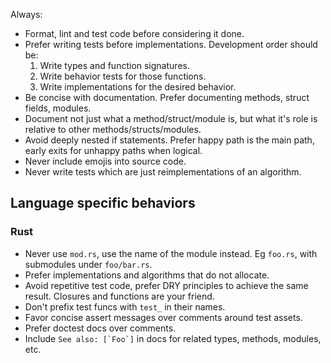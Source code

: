 
Always:

- Format, lint and test code before considering it done.
- Prefer writing tests before implementations. Development order should be:
  1. Write types and function signatures.
  2. Write behavior tests for those functions.
  3. Write implementations for the desired behavior.
- Be concise with documentation. Prefer documenting methods, struct fields, modules.
- Document not just what a method/struct/module is, but what it's role is relative to other methods/structs/modules.
- Avoid deeply nested if statements. Prefer happy path is the main path, early exits for unhappy paths when logical.
- Never include emojis into source code.
- Never write tests which are just reimplementations of an algorithm.

## Language specific behaviors

### Rust

- Never use `mod.rs`, use the name of the module instead. Eg `foo.rs`, with submodules under `foo/bar.rs`.
- Prefer implementations and algorithms that do not allocate.
- Avoid repetitive test code, prefer DRY principles to achieve the same result. Closures and functions are your friend.
- Don't prefix test funcs with `test_` in their names.
- Favor concise assert messages over comments around test assets.
- Prefer doctest docs over comments.
- Include ``See also: [`Foo`]`` in docs for related types, methods, modules, etc.
